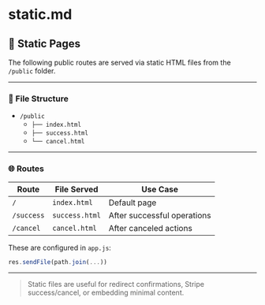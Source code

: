 # static.md

## 🧾 Static Pages

The following public routes are served via static HTML files from the `/public` folder.

---

### 🧱 File Structure

- `/public`
  - `├── index.html`
  - `├── success.html`
  - `└── cancel.html`


---

### 🌐 Routes

| Route      | File Served    | Use Case                    |
| ---------- | -------------- | --------------------------- |
| `/`        | `index.html`   | Default page                |
| `/success` | `success.html` | After successful operations |
| `/cancel`  | `cancel.html`  | After canceled actions      |

These are configured in `app.js`:

```js
res.sendFile(path.join(...))
```

---

> Static files are useful for redirect confirmations, Stripe success/cancel, or embedding minimal content.